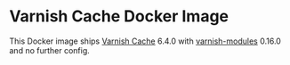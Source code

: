 # Varnish Cache Docker Image

This Docker image ships [Varnish Cache](https://www.varnish-cache.org/) 6.4.0 with [varnish-modules](https://github.com/varnish/varnish-modules/releases/download/varnish-modules-0.16.0/varnish-modules-0.16.0.tar.gz) 0.16.0 and no further config.



